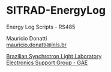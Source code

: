 # SITRAD-EnergyLog
Energy Log Scripts - RS485

Mauricio Donatti</br>
mauricio.donatti@lnls.br</br>

<a href="http://www.lnls.cnpem.br/" >Brazilian Synchrotron Light Laboratory</a></br>
<a href="http://www.lnls.cnpem.br/grupos/gae/" >Electronics Support Group - GAE</a></br>
